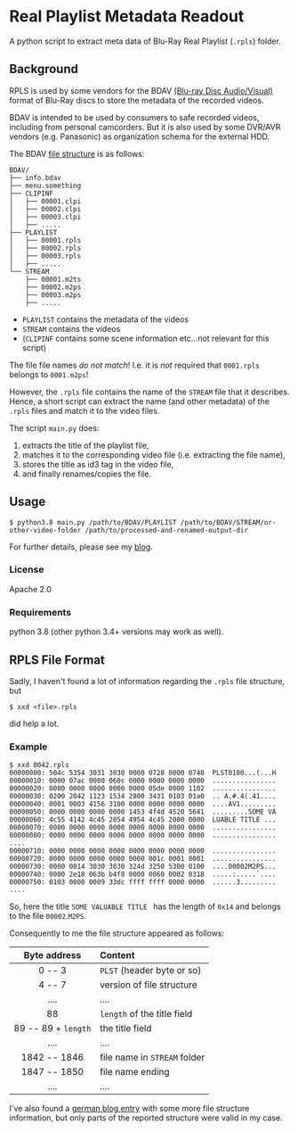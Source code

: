 Real Playlist Metadata Readout
===============================

A python script to extract meta data of Blu-Ray Real Playlist (`.rpls`) folder.

Background
-------------

RPLS is used by some vendors for the BDAV [(Blu-ray Disc Audio/Visual)](https://en.wikipedia.org/wiki/Blu-ray#Application_format) format of Blu-Ray discs to store the metadata of the recorded videos.

BDAV is intended to be used by consumers to safe recorded videos, including from personal camcorders. 
But it is also used by some DVR/AVR vendors (e.g. Panasonic) as organization schema for the external HDD.


The BDAV [file structure](https://en.wikipedia.org/wiki/Blu-ray#Directory_and_file_structure) is as follows:
```
BDAV/
├── info.bdav
├── menu.something
├── CLIPINF
│   ├── 00001.clpi
│   ├── 00002.clpi
│   ├── 00003.clpi
│   ├── .....
├── PLAYLIST
│   ├── 00001.rpls
│   ├── 00002.rpls
│   ├── 00003.rpls
│   ├── .....
└── STREAM
    ├── 00001.m2ts
    ├── 00002.m2ps
    ├── 00003.m2ps
    ├── .....
```

- `PLAYLIST` contains the metadata of the videos
- `STREAM`  contains the videos
- (`CLIPINF` contains some scene information etc...not relevant for this script)


The file file names *do not match*! I.e. it is *not* required that `0001.rpls` belongs to `0001.m2ps`! 

However, the `.rpls` file contains the name of the `STREAM` file that it describes. Hence, a short script can extract the name (and other metadata) of the `.rpls` files and match it to the video files. 


The script `main.py` does:
1. extracts the title of the playlist file,
2. matches it to the corresponding video file (i.e. extracting the file name),
3. stores the title as id3 tag in the video file,
4. and finally renames/copies the file.

Usage
-------

```
$ python3.8 main.py /path/to/BDAV/PLAYLIST /path/to/BDAV/STREAM/or-other-video-folder /path/to/processed-and-renamed-output-dir
```

For further details, please see my [blog](https://0xcaffee.blog/posts/meihdfs-bdav-rpls-video-recovery/).

### License

Apache 2.0


### Requirements

python 3.8 (other python 3.4+ versions may work as well).

RPLS File Format
--------------------

Sadly, I haven't found a lot of information regarding the `.rpls` file structure, but 
```
$ xxd <file>.rpls
```
did help a lot.

### Example
```
$ xxd 0042.rpls
00000000: 504c 5354 3031 3030 0000 0728 0000 0748  PLST0100...(...H
00000010: 0000 07ac 0000 060c 0000 0000 0000 0000  ................
00000020: 0000 0000 0000 0000 0000 05de 0000 1102  ................
00000030: 0200 2042 1123 1534 2800 3431 0103 01a0  .. A.#.4(.41....
00000040: 0001 0003 4156 3100 0000 0000 0000 0000  ....AV1.........
00000050: 0000 0000 0000 0000 1453 4f4d 4520 5641  .........SOME VA
00000060: 4c55 4142 4c45 2054 4954 4c45 2000 0000  LUABLE TITLE ...
00000070: 0000 0000 0000 0000 0000 0000 0000 0000  ................
00000080: 0000 0000 0000 0000 0000 0000 0000 0000  ................
....
00000710: 0000 0000 0000 0000 0000 0000 0000 0000  ................
00000720: 0000 0000 0000 0000 0000 001c 0001 0001  ................
00000730: 0000 0014 3030 3030 324d 3250 5300 0100  ....00002M2PS...
00000740: 0000 2e18 063b b4f8 0000 0060 0002 0318  .....:.....`....
00000750: 0103 0000 0009 33dc ffff ffff 0000 0000  ......3.........
....
```

So, here the title `SOME VALUABLE TITLE ` has the length of `0x14` and belongs to the file `00002`.`M2PS`.

Consequently to me the file structure appeared as follows:

| Byte address |  Content  |
|:------------:|:----------|
| 0 -- 3 | `PLST` (header byte or so) |
| 4 -- 7 | version of file structure |
| ....   | .... |
| 88     | `length` of the title field |
| 89 -- 89 + `length` | the title field |
| ....   |   .... |
| 1842 -- 1846 | file name in `STREAM` folder |
| 1847 -- 1850 | file name ending |
| ....   | .... |


I've also found a [german blog entry](https://schueckvcr.com/2017/10/24/real-playlists-rpls-file-reader/) with some more file structure information, but only parts of the reported structure were valid in my case.


